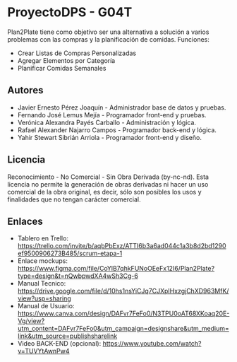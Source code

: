 # ProyectoDPS - G04T

Plan2Plate tiene como objetivo ser una alternativa a solución a varios problemas con las compras y la planificación de comidas.
Funciones:
* Crear Listas de Compras Personalizadas
* Agregar Elementos por Categoría
* Planificar Comidas Semanales

## Autores

* Javier Ernesto Pérez Joaquín - Administrador base de datos y pruebas.
* Fernando José Lemus Mejía - Programador front-end y pruebas.
* Verónica Alexandra Payés Carballo - Administración y lógica.
* Rafael Alexander Najarro Campos - Programador back-end y lógica.
* Yahir Stewart Sibrián Arriola - Programador front-end y diseño.

## Licencia

Reconocimiento - No Comercial - Sin Obra Derivada (by-nc-nd).
Esta licencia no permite la generación de obras derivadas ni hacer un uso comercial de la obra original, 
es decir, sólo son posibles los usos y finalidades que no tengan carácter comercial.


## Enlaces

- Tablero en Trello: https://trello.com/invite/b/aqbPbExz/ATTI6b3a6ad044c1a3b8d2bd1290ef9500906273B485/scrum-etapa-1
- Enlace mockups: https://www.figma.com/file/CoYlB7qhkFUNoOEeFx12I6/Plan2Plate?type=design&t=nQwbpwdXA4wSh3Cg-6
- Manual Tecnico: https://drive.google.com/file/d/10hs1nsYiCJq7CJXpIHxzgjChXD963MfK/view?usp=sharing
- Manual de Usuario: https://www.canva.com/design/DAFvr7FeFo0/N3TPU0oAT68XKoaq20E-Vg/view?utm_content=DAFvr7FeFo0&utm_campaign=designshare&utm_medium=link&utm_source=publishsharelink
- Video BACK-END (opcional): https://www.youtube.com/watch?v=TUVYtAwnPw4
